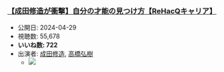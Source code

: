 ### [【成田修造が衝撃】自分の才能の見つけ方【ReHacQキャリア】](https://www.youtube.com/watch?v=1X-t6yhWuMM)
-   公開日: 2024-04-29
-   視聴数: 55,678
-   **いいね数: 722**
-   出演者: [成田修造](/rehacq_fan/people/成田修造 "wikilink"), [高橋弘樹](/rehacq_fan/people/高橋弘樹 "wikilink")
    - [![](https://img.youtube.com/vi/1X-t6yhWuMM/hqdefault.jpg)](https://www.youtube.com/watch?v=1X-t6yhWuMM)
